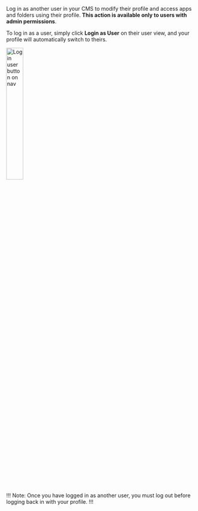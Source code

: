 Log in as another user in your CMS to modify their profile and access apps and folders using their profile. **This action is available only to users with admin permissions**. 

To log in as a user, simply click **Login as User** on their user view, and your profile will automatically switch to theirs.

<p><img src="/static/images/organization/user/login-user.png" alt="Login user button on nav" style="width: 30%;"></p>

!!! Note:
Once you have logged in as another user, you must log out before logging back in with your profile.
!!!